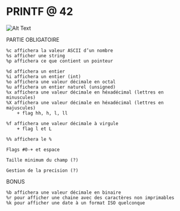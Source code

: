 # PRINTF @ 42
![Alt Text](https://media.giphy.com/media/I2TqO0oJBaNoc/giphy.gif)

PARTIE OBLIGATOIRE

    %c affichera la valeur ASCII d’un nombre
    %s afficher une string
    %p affichera ce que contient un pointeur

    %d affichera un entier
    %i affichera un entier (int)
    %o affichera une valeur décimale en octal
    %u affichera un entier naturel (unsigned)
    %x affichera une valeur décimale en héxadécimal (lettres en minuscules)
    %X affichera une valeur décimale en héxadécimal (lettres en majuscules)
        + flag hh, h, l, ll

    %f affichera une valeur décimale à virgule 
        + flag l et L

    %% affichera le %

    Flags #0-+ et espace

    Taille minimum du champ (?)

    Gestion de la precision (?)


BONUS

    %b affichera une valeur décimale en binaire
    %r pour afficher une chaine avec des caractères non imprimables
    %k pour afficher une date à un format ISO quelconque
